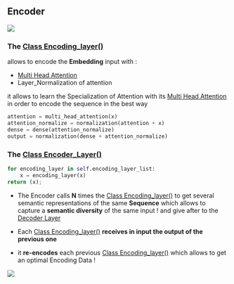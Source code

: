 ## Encoder

![](https://i.imgur.com/8DVleQT.png)

### The [Class Encoding_layer()](source/Encoder/Encoding.py)
allows to encode the **Embedding** input with :
- [Multi Head Attention](#multi-head-attention)
- Layer_Normalization of attention

it allows to learn the Specialization of Attention with its [Multi Head Attention](#multi-head-attention) in order to encode the sequence in the best way

~~~python
attention = multi_head_attention(x)
attention_normalize = normalization(attention + x)
dense = dense(attention_normalize)
output = normalization(dense + attention_normalize)
~~~

### The [Class Encoder_Layer()](source/Encoder/Encoding.py)

~~~python
for encoding_layer in self.encoding_layer_list:
    x = encoding_layer(x)
return (x);
~~~

- The Encoder calls **N** times the [Class Encoding_layer()](source/Encoder/Encoding.py) to get several semantic representations of the same **Sequence** which allows to capture a **semantic diversity** of the same input ! and give after to the [Decoder Layer](#decoder)

- Each [Class Encoding_layer()](source/Encoder/Encoding.py) **receives in input the output of the previous one** 
- it **re-encodes** each previous [Class Encoding_layer()](source/Encoder/Encoding.py) which allows to get an optimal Encoding Data !


![](https://i.imgur.com/8tj3aYI.png)
